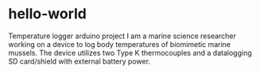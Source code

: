 # hello-world
Temperature logger arduino project
I am a marine science researcher working on a device to log body temperatures of biomimetic marine mussels. The device utilizes two Type K thermocouples and a datalogging SD card/shield with external battery power.
